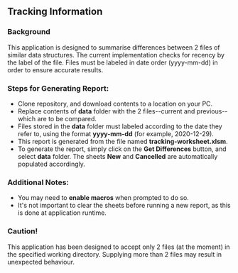 ## Tracking Information

### Background
This application is designed to summarise differences between 2 files of similar data structures. The current implementation checks for recency by the label of the file. Files must be labeled in date order (yyyy-mm-dd) in order to ensure accurate results.

### Steps for Generating Report:
* Clone repository, and download contents to a location on your PC.
* Replace contents of **data** folder with the 2 files--current and previous--which are to be compared.
* Files stored in the **data** folder must labeled according to the date they refer to, using the format **yyyy-mm-dd** (for example, 2020-12-29).
* This report is generated from the file named **tracking-worksheet.xlsm**.
* To generate the report, simply click on the **Get Differences** button, and select **data** folder. The sheets **New** and **Cancelled** are automatically populated accordingly.

### Additional Notes:
* You may need to **enable macros** when prompted to do so.
* It's not important to clear the sheets before running a new report, as this is done at application runtime.


### Caution!
This application has been designed to accept only 2 files (at the moment) in the specified working directory. Supplying more than 2 files may result in unexpected behaviour.
